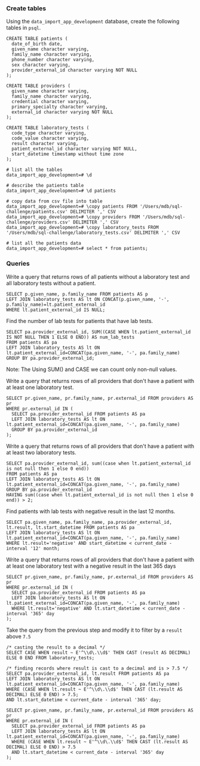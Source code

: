 ### Create tables
Using the `data_import_app_development` database, create the following tables in `psql`.
```
CREATE TABLE patients (
  date_of_birth date,
  given_name character varying,
  family_name character varying,
  phone_number character varying,
  sex character varying,
  provider_external_id character varying NOT NULL
);

CREATE TABLE providers (
  given_name character varying,
  family_name character varying,
  credential character varying,
  primary_specialty character varying,
  external_id character varying NOT NULL
);

CREATE TABLE laboratory_tests (
  code_type character varying,
  code_value character varying,
  result character varying,
  patient_external_id character varying NOT NULL,
  start_datetime timestamp without time zone
);

# list all the tables
data_import_app_development=# \d

# describe the patients table
data_import_app_development=# \d patients

# copy data from csv file into table
data_import_app_development=# \copy patients FROM '/Users/mdb/sql-challenge/patients.csv' DELIMITER ',' CSV
data_import_app_development=# \copy providers FROM '/Users/mdb/sql-challenge/providers.csv' DELIMITER ',' CSV
data_import_app_development=# \copy laboratory_tests FROM '/Users/mdb/sql-challenge/laboratory_tests.csv' DELIMITER ',' CSV

# list all the patients data
data_import_app_development=# select * from patients;
```

### Queries
Write a query that returns rows of all patients without a laboratory test and all laboratory tests without a patient.
```
SELECT p.given_name, p.family_name FROM patients AS p
LEFT JOIN laboratory_tests AS lt ON CONCAT(p.given_name, '-', p.family_name)=lt.patient_external_id
WHERE lt.patient_external_id IS NULL;
```


Find the number of lab tests for patients that have lab tests.
```
SELECT pa.provider_external_id, SUM((CASE WHEN lt.patient_external_id IS NOT NULL THEN 1 ELSE 0 END)) AS num_lab_tests
FROM patients AS pa
LEFT JOIN laboratory_tests AS lt ON lt.patient_external_id=CONCAT(pa.given_name, '-', pa.family_name)
GROUP BY pa.provider_external_id;
```
Note: The Using SUM() and CASE we can count only non-null values.


Write a query that returns rows of all providers that don't have a patient with at least one laboratory test.
```
SELECT pr.given_name, pr.family_name, pr.external_id FROM providers AS pr
WHERE pr.external_id IN (
  SELECT pa.provider_external_id FROM patients AS pa
  LEFT JOIN laboratory_tests AS lt ON lt.patient_external_id=CONCAT(pa.given_name, '-', pa.family_name)
  GROUP BY pa.provider_external_id
);
```


Write a query that returns rows of all providers that don't have a patient with at least two laboratory tests.
```
SELECT pa.provider_external_id, sum((case when lt.patient_external_id is not null then 1 else 0 end))
FROM patients AS pa
LEFT JOIN laboratory_tests AS lt ON lt.patient_external_id=CONCAT(pa.given_name, '-', pa.family_name)
GROUP BY pa.provider_external_id
HAVING sum((case when lt.patient_external_id is not null then 1 else 0 end)) > 2;
```


Find patients with lab tests with negative result in the last 12 months.
```
SELECT pa.given_name, pa.family_name, pa.provider_external_id, lt.result, lt.start_datetime FROM patients AS pa
LEFT JOIN laboratory_tests AS lt ON lt.patient_external_id=CONCAT(pa.given_name, '-', pa.family_name)
WHERE lt.result='negative' AND start_datetime < current_date - interval '12' month;
```


Write a query that returns rows of all providers that don't have a patient with at
least one laboratory test with a negative result in the last 365 days
```
SELECT pr.given_name, pr.family_name, pr.external_id FROM providers AS pr
WHERE pr.external_id IN (
  SELECT pa.provider_external_id FROM patients AS pa
  LEFT JOIN laboratory_tests AS lt ON lt.patient_external_id=CONCAT(pa.given_name, '-', pa.family_name)
  WHERE lt.result='negative' AND lt.start_datetime < current_date - interval '365' day
);
```


Take the query from the previous step and modify it to filter by a `result` above `7.5`
```
/* casting the result to a decimal */
SELECT CASE WHEN result ~ E'^\\d\.\\d$' THEN CAST (result AS DECIMAL) ELSE 0 END FROM laboratory_tests;

/* finding records where result is cast to a decimal and is > 7.5 */
SELECT pa.provider_external_id, lt.result FROM patients AS pa
LEFT JOIN laboratory_tests AS lt ON lt.patient_external_id=CONCAT(pa.given_name, '-', pa.family_name)
WHERE (CASE WHEN lt.result ~ E'^\\d\.\\d$' THEN CAST (lt.result AS DECIMAL) ELSE 0 END) > 7.5;
AND lt.start_datetime < current_date - interval '365' day;

SELECT pr.given_name, pr.family_name, pr.external_id FROM providers AS pr
WHERE pr.external_id IN (
  SELECT pa.provider_external_id FROM patients AS pa
  LEFT JOIN laboratory_tests AS lt ON lt.patient_external_id=CONCAT(pa.given_name, '-', pa.family_name)
  WHERE (CASE WHEN lt.result ~ E'^\\d\.\\d$' THEN CAST (lt.result AS DECIMAL) ELSE 0 END) > 7.5
  AND lt.start_datetime < current_date - interval '365' day
);
```
